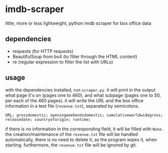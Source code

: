 # imdb-scraper
little, more or less lightweight, python imdb scraper for box office data

## dependencies
- requests (for HTTP requests)
- BeautifulSoup from bs4 (to filter through the HTML content)
- re (regular expression to filter the list with URLs)

## usage
with the dependencies installed, run `scraper.py`. it will print in the output what page it's on (pages one to 460), and what subpage (pages one to 50, per each of the 460 pages). it will write the URL and the box office information in a text file (`revenue.txt`), separated by semicolons.
```
URL; grossdomestic; openingweekendsdomestic; cumulativeworldwidegross; releasedate; countryoforigin; runtime;
```

if there is no information in the corresponding field, it will be filled with `None`. the creation/maintenance of the `revenue.txt` file will be handled automatically, there is no need to delete it, as the program wipes it, when starting. furthermore, the `revenue.txt` file will be ignored by git.
